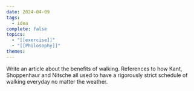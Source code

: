 ```yaml
---
date: 2024-04-09
tags:
  - idea
complete: false
topics:
  - "[[exercise]]"
  - "[[Philosophy]]"
themes:
---
```


Write an article about the benefits of walking. References to how Kant, Shoppenhaur and Nitsche all used to have a rigorously strict schedule of walking everyday no matter the weather.